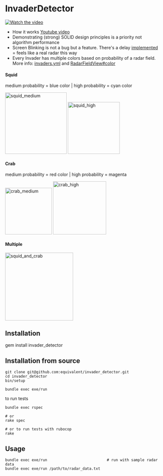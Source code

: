 # InvaderDetector


[![Watch the video](https://user-images.githubusercontent.com/721990/212201748-8471504f-d1ff-4968-8bd0-158412444e5f.png)](https://www.youtube.com/watch?v=O4Jw-wbhU3g)


* How it works [Youtube video](https://youtu.be/O4Jw-wbhU3g)
* Demonstrating (strong) SOLID design principles is a priority not algorithm performance
* Screen Blinking is not a bug but a feature. There's a delay [implemented](https://github.com/equivalent/invader_detector/blob/master/lib/invader_detector/controller.rb#L27) = feels like a real radar this way
* Every Invader has multiple colors based on probability of a radar field. More info: [invaders.yml](https://github.com/equivalent/invader_detector/blob/master/data/invaders.yml) and [RadarFieldView#color](https://github.com/equivalent/invader_detector/blob/master/lib/invader_detector/views/radar_field_view.rb#L20)

#### Squid

medium probability = blue color | high probability = cyan color
<p align="left">
<img width="199" alt="squid_medium" src="https://user-images.githubusercontent.com/721990/212198981-33a4bab6-064c-459b-8805-24efc451189c.png">
<img width="168" alt="squid_high" src="https://user-images.githubusercontent.com/721990/212198987-ddcfc27d-9931-40e0-88d9-7360c3d60486.png">
</p>

#### Crab

medium probability = red color | high probability = magenta

<p align="left">
<img width="151" alt="crab_medium" src="https://user-images.githubusercontent.com/721990/212198997-4d6993ce-846b-465b-97dd-2a44529ebdcd.png">
<img width="172" alt="crab_high" src="https://user-images.githubusercontent.com/721990/212198999-c7b4a591-fea8-491d-844d-c4531b043a82.png">
</p>

#### Multiple

<img width="220" alt="squid_and_crab" src="https://user-images.githubusercontent.com/721990/212198990-00e71552-8517-4c67-9a34-daf7f6d46b51.png">

## Installation

gem install invader_detector

## Installation from source


```
git clone git@github.com:equivalent/invader_detector.git
cd invader_detector
bin/setup

bundle exec exe/run
```

to run tests

```
bundle exec rspec

# or
rake spec

# or to run tests with rubocop
rake
```

## Usage

```
bundle exec exe/run                           # run with sample radar data
bundle exec exe/run /path/to/radar_data.txt
```
